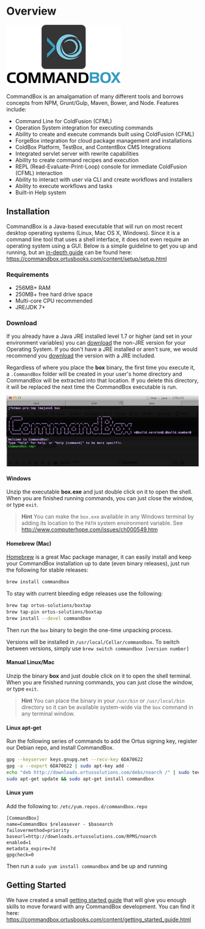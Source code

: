 # Overview

<img src="assets/CommandBoxLogo.png" alt="CommandBox" />

CommandBox is an amalgamation of many different tools and borrows
concepts from NPM, Grunt/Gulp, Maven, Bower, and Node. Features include:

-   Command Line for ColdFusion (CFML)
-   Operation System integration for executing commands
-   Ability to create and execute commands built using ColdFusion (CFML)
-   ForgeBox integration for cloud package management and installations
-   ColdBox Platform, TestBox, and ContentBox CMS Integrations
-   Integrated servlet server with rewrite capabilities
-   Ability to create command recipes and execution
-   REPL (Read-Evaluate-Print-Loop) console for immediate ColdFusion
    (CFML) interaction
-   Ability to interact with user via CLI and create workflows and
    installers
-   Ability to execute workflows and tasks
-   Built-in Help system

## Installation

CommandBox is a Java-based executable that will run on most recent desktop operating systems (Linux, Mac OS X, Windows). Since it is a command line tool that uses a shell interface, it does not even require an operating system using a GUI. Below is a simple guideline to get you up and running, but an [in-depth guide](https://commandbox.ortusbooks.com/content/setup/setup.html) can be found here: https://commandbox.ortusbooks.com/content/setup/setup.html

### Requirements

* 256MB+ RAM
* 250MB+ free hard drive space
* Multi-core CPU recommended
* JRE/JDK 7+

### Download

If you already have a Java JRE installed level 1.7 or higher (and set in your environment variables) you can [download](http://www.ortussolutions.com/products/commandbox#download) the non-JRE version for your Operating System. If you don't have a JRE installed or aren't sure, we would recommend you [download](http://www.ortussolutions.com/products/commandbox#download) the version with a JRE included.

Regardless of where you place the **box** binary, the first time you execute it, a `.CommandBox` folder will be created in your user's home directory and CommandBox will be extracted into that location. If you delete this directory, it will be replaced the next time the CommandBox executable is run. 

<img src="assets/commandbox-terminal.png" alt="CommandBox" />

#### Windows

Unzip the executable **box.exe** and just double click on it to open the shell. When you are finished running commands, you can just close the window, or type `exit`.

>**Hint** You can make the `box.exe` available in any Windows
terminal by adding its location to the `PATH` system environment
variable. See http://www.computerhope.com/issues/ch000549.htm


#### Homebrew (Mac)

[Homebrew](http://brew.sh) is a great Mac package manager, it can easily install and keep
your CommandBox installation up to date (even binary releases), just run the following for stable releases:

```bash
brew install commandbox
```

To stay with current bleeding edge releases use the following:

```bash
brew tap ortus-solutions/boxtap
brew tap-pin ortus-solutions/boxtap
brew install --devel commandbox
```

Then run the `box` binary to begin the one-time unpacking process.

Versions will be installed in `/usr/local/Cellar/commandbox`.  To switch between versions, simply use `brew switch commandbox [version number]`


#### Manual Linux/Mac

Unzip the binary **box** and just double click on it to open the shell terminal. When you are finished running commands, you can just close the window, or type `exit`.

>**Hint** You can place the binary in your `/usr/bin` or `/usr/local/bin` directory so it can be available system-wide via the `box` command in any terminal window.

#### Linux apt-get

Run the following series of commands to add the Ortus signing key, register our Debian repo, and install CommandBox.

```bash
gpg --keyserver keys.gnupg.net --recv-key 6DA70622
gpg -a --export 6DA70622 | sudo apt-key add -
echo "deb http://downloads.ortussolutions.com/debs/noarch /" | sudo tee -a /etc/apt/sources.list.d/commandbox.list
sudo apt-get update && sudo apt-get install commandbox
```

#### Linux yum

Add the following to: `/etc/yum.repos.d/commandbox.repo`

```
[CommandBox]
name=CommandBox $releasever - $basearch
failovermethod=priority
baseurl=http://downloads.ortussolutions.com/RPMS/noarch
enabled=1
metadata_expire=7d
gpgcheck=0
```

Then run a `sudo yum install commandbox` and be up and running

## Getting Started

We have created a small [getting started guide](https://commandbox.ortusbooks.com/content/getting_started_guide.html) that will give you enough skills to move forward with any CommandBox development.  You can find it here: https://commandbox.ortusbooks.com/content/getting_started_guide.html